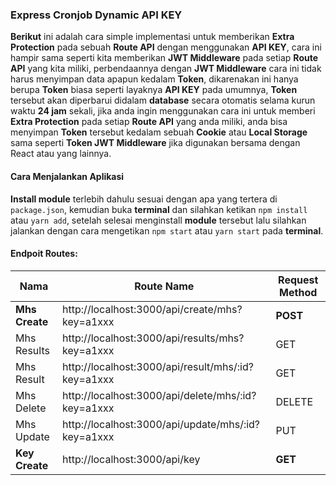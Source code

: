 ### Express Cronjob Dynamic API KEY

**Berikut** ini adalah cara simple implementasi untuk memberikan **Extra Protection** pada sebuah **Route API** dengan menggunakan **API KEY**, cara ini hampir sama seperti kita memberikan **JWT Middleware** pada setiap **Route API** yang kita miliki, perbendaannya dengan **JWT Middleware** cara ini tidak harus menyimpan data apapun kedalam **Token**, dikarenakan ini hanya berupa **Token** biasa seperti layaknya **API KEY** pada umumnya, **Token** tersebut akan diperbarui didalam **database** secara otomatis selama kurun waktu **24 jam** sekali, jika anda ingin menggunakan cara ini untuk memberi **Extra Protection** pada setiap **Route API** yang anda miliki, anda bisa menyimpan **Token**  tersebut kedalam sebuah **Cookie** atau **Local Storage** sama seperti **Token JWT Middleware** jika digunakan bersama dengan React atau yang lainnya.

#### Cara Menjalankan Aplikasi

**Install module** terlebih dahulu sesuai dengan apa yang tertera di `package.json`, kemudian buka **terminal** dan silahkan ketikan `npm install` atau `yarn add`, setelah selesai menginstall **module** tersebut lalu silahkan jalankan dengan cara mengetikan `npm start` atau `yarn start` pada **terminal**.

#### Endpoit Routes:

| Nama | Route Name | Request Method |
| -----| -----------| ---------------|
|  **Mhs Create** | http://localhost:3000/api/create/mhs?key=a1xxx | **POST**
|  Mhs Results | http://localhost:3000/api/results/mhs?key=a1xxx | GET
|  Mhs Result  | http://localhost:3000/api/result/mhs/:id?key=a1xxx | GET
|  Mhs Delete  | http://localhost:3000/api/delete/mhs/:id?key=a1xxx | DELETE
|  Mhs Update | http://localhost:3000/api/update/mhs/:id?key=a1xxx | PUT
|  **Key Create** | http://localhost:3000/api/key | **GET**